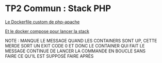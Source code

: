 # TP2 Commun : Stack PHP

[Le Dockerfile custom de php-apache](./php-apache.Dockerfile)

[Et le docker compose pour lancer la stack](./docker-compose.yml)

NOTE : MANQUE LE MESSAGE QUAND LES CONTAINERS SONT UP, CETTE MERDE SORT UN EXIT CODE 0 ET DONC LE CONTAINER QUI FAIT LE MESSAGE CONTINUE DE LANCER LA COMMANDE EN BOUCLE SANS FAIRE CE QU'IL EST SUPPOSÉ FAIRE APRÈS